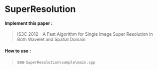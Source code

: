 # SuperResolution

#### Implement this paper : 

> IS3C 2012 - A Fast Algorithm for Single Image Super Resolution in Both Wavelet and Spatial Domain

#### How to use :

> see `SuperResolution\sample\main.cpp`

